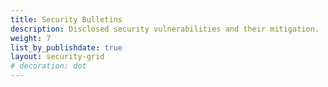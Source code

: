 ```yaml
---
title: Security Bulletins
description: Disclosed security vulnerabilities and their mitigation.
weight: 7
list_by_publishdate: true
layout: security-grid
# decoration: dot
---
```

